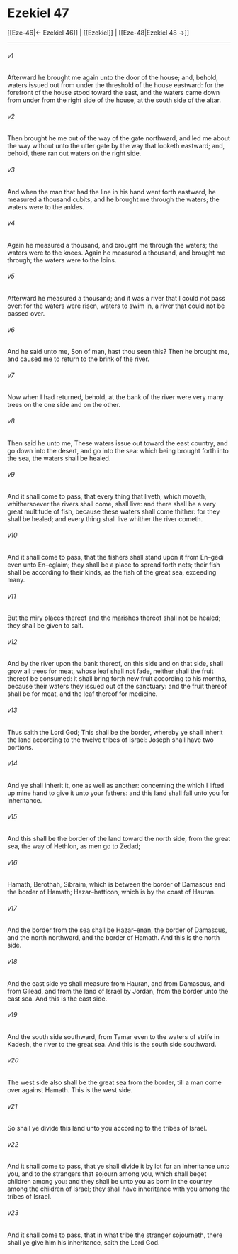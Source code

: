 # Ezekiel 47

[[Eze-46|← Ezekiel 46]] | [[Ezekiel]] | [[Eze-48|Ezekiel 48 →]]
***

###### v1
Afterward he brought me again unto the door of the house; and, behold, waters issued out from under the threshold of the house eastward: for the forefront of the house stood toward the east, and the waters came down from under from the right side of the house, at the south side of the altar.
###### v2
Then brought he me out of the way of the gate northward, and led me about the way without unto the utter gate by the way that looketh eastward; and, behold, there ran out waters on the right side.
###### v3
And when the man that had the line in his hand went forth eastward, he measured a thousand cubits, and he brought me through the waters; the waters were to the ankles.
###### v4
Again he measured a thousand, and brought me through the waters; the waters were to the knees. Again he measured a thousand, and brought me through; the waters were to the loins.
###### v5
Afterward he measured a thousand; and it was a river that I could not pass over: for the waters were risen, waters to swim in, a river that could not be passed over.
###### v6
And he said unto me, Son of man, hast thou seen this? Then he brought me, and caused me to return to the brink of the river.
###### v7
Now when I had returned, behold, at the bank of the river were very many trees on the one side and on the other.
###### v8
Then said he unto me, These waters issue out toward the east country, and go down into the desert, and go into the sea: which being brought forth into the sea, the waters shall be healed.
###### v9
And it shall come to pass, that every thing that liveth, which moveth, whithersoever the rivers shall come, shall live: and there shall be a very great multitude of fish, because these waters shall come thither: for they shall be healed; and every thing shall live whither the river cometh.
###### v10
And it shall come to pass, that the fishers shall stand upon it from En–gedi even unto En–eglaim; they shall be a place to spread forth nets; their fish shall be according to their kinds, as the fish of the great sea, exceeding many.
###### v11
But the miry places thereof and the marishes thereof shall not be healed; they shall be given to salt.
###### v12
And by the river upon the bank thereof, on this side and on that side, shall grow all trees for meat, whose leaf shall not fade, neither shall the fruit thereof be consumed: it shall bring forth new fruit according to his months, because their waters they issued out of the sanctuary: and the fruit thereof shall be for meat, and the leaf thereof for medicine.
###### v13
Thus saith the Lord God; This shall be the border, whereby ye shall inherit the land according to the twelve tribes of Israel: Joseph shall have two portions.
###### v14
And ye shall inherit it, one as well as another: concerning the which I lifted up mine hand to give it unto your fathers: and this land shall fall unto you for inheritance.
###### v15
And this shall be the border of the land toward the north side, from the great sea, the way of Hethlon, as men go to Zedad;
###### v16
Hamath, Berothah, Sibraim, which is between the border of Damascus and the border of Hamath; Hazar–hatticon, which is by the coast of Hauran.
###### v17
And the border from the sea shall be Hazar–enan, the border of Damascus, and the north northward, and the border of Hamath. And this is the north side.
###### v18
And the east side ye shall measure from Hauran, and from Damascus, and from Gilead, and from the land of Israel by Jordan, from the border unto the east sea. And this is the east side.
###### v19
And the south side southward, from Tamar even to the waters of strife in Kadesh, the river to the great sea. And this is the south side southward.
###### v20
The west side also shall be the great sea from the border, till a man come over against Hamath. This is the west side.
###### v21
So shall ye divide this land unto you according to the tribes of Israel.
###### v22
And it shall come to pass, that ye shall divide it by lot for an inheritance unto you, and to the strangers that sojourn among you, which shall beget children among you: and they shall be unto you as born in the country among the children of Israel; they shall have inheritance with you among the tribes of Israel.
###### v23
And it shall come to pass, that in what tribe the stranger sojourneth, there shall ye give him his inheritance, saith the Lord God. 
